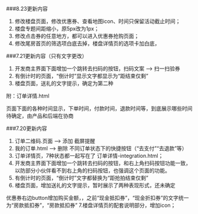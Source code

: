 



###8.23更新内容
1. 修改楼盘页面，修改优惠券、查看地图icon、时间只保留活动截止时间；
2. 楼盘专题间距缩小，原5px改为1px；
3. 修改点击券的任意地方，都可以进入优惠券抢购页面；
4. 修改尾房首页的筛选项白底去掉，楼盘详情页的选项卡加白底，

###7.21更新内容（只有文字更改）
1. 开发商主界面下面增加一个跳转去扫码的按钮，扫码文案 --> 扫一扫验券
2. 有倒计时的页面，“倒计时”显示文字都显示为“距结束仅剩”
3. 楼盘页面，送礼的文字提示，确定为第二种

附：订单详情.html

页面下面的各种时间显示，下单时间，付款时间，退款时间等，到底展示哪些时间待确定，由产品和后端在协商

###7.20更新内容
1. 订单二维码.页面 --> 添加 截屏提醒
2. 我的订单.html  --> 删除 不同订单状态下的快捷按钮（“去支付”“去退款”等）
3. 订单详情页，7种状态都一起写在了 订单详情-integration.html； 
4. 开发商主界面下面增加一个跳转去扫码的按钮，和右上角扫码按钮功能一致，以防部分小伙伴看不到右上角的扫码按钮，也强调这个页面的功能。
5. 有倒计时的页面，“倒计时”文字都替换为“距抢拍结束仅剩”
6. 楼盘页面，增加送礼的文字提示，暂时展示了两种表现形式，还未确定

优惠券右边button增加购买金额，，之前“现金抵扣券”，“现金折扣券”的文字统一为“房款抵扣券”，“房款抵扣券”
7.楼盘详情页的配套说明部分，增加icon；
